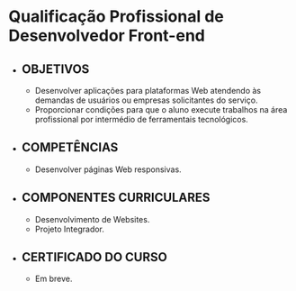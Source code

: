 # Qualificação Profissional de Desenvolvedor Front-end #

- ## OBJETIVOS  ##

    - Desenvolver aplicações para plataformas Web atendendo às demandas de usuários ou empresas solicitantes do serviço.
    - Proporcionar condições para que o aluno execute trabalhos na área profissional por intermédio de ferramentais tecnológicos.

- ## COMPETÊNCIAS   ##

    - Desenvolver páginas Web responsivas.

- ## COMPONENTES CURRICULARES ##

    - Desenvolvimento de Websites.
    - Projeto Integrador.

- ## CERTIFICADO DO CURSO ##

    - Em breve.
